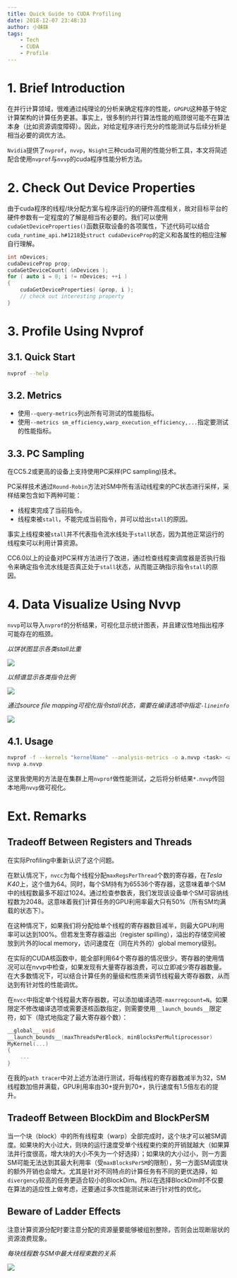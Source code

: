 ```yaml
---
title: Quick Guide to CUDA Profiling
date: 2018-12-07 23:48:33
author: 小妹妹
tags: 
    - Tech
    - CUDA
    - Profile
---
```


# 1. Brief Introduction

在并行计算领域，很难通过纯理论的分析来确定程序的性能，`GPGPU`这种基于特定计算架构的计算任务更甚。事实上，很多制约并行算法性能的瓶颈很可能不在算法本身（比如资源调度障碍）。因此，对给定程序进行充分的性能测试与后续分析是相当必要的调优方法。

`Nvidia`提供了`nvprof`，`nvvp`，`Nsight`三种cuda可用的性能分析工具，本文将简述配合使用`nvprof`与`nvvp`的cuda程序性能分析方法。

# 2. Check Out Device Properties

由于cuda程序的线程/块分配方案与程序运行的的硬件高度相关，故对目标平台的硬件参数有一定程度的了解是相当有必要的。我们可以使用`cudaGetDeviceProperties()`函数获取设备的各项属性，下述代码可以结合`cuda_runtime_api.h#1218`处`struct cudaDeviceProp`的定义和各属性的相应注解自行理解。

```cpp
int nDevices;
cudaDeviceProp prop;
cudaGetDeviceCount( &nDevices );
for ( auto i = 0; i != nDevices; ++i )
{
	cudaGetDeviceProperties( &prop, i );
	// check out interesting property
}
```

# 3. Profile Using Nvprof

## 3.1. Quick Start

```bash
nvprof --help
```

## 3.2. Metrics

* 使用`--query-metrics`列出所有可测试的性能指标。
* 使用`--metrics sm_efficiency,warp_execution_efficiency,...`指定要测试的性能指标。

## 3.3. PC Sampling

在CC5.2或更高的设备上支持使用PC采样(PC sampling)技术。

PC采样技术通过`Round-Robin`方法对SM中所有活动线程束的PC状态进行采样，采样结果包含如下两种可能：

* 线程束完成了当前指令。
* 线程束被`stall`，不能完成当前指令，并可以给出`stall`的原因。

事实上线程束被`stall`并不代表指令流水线处于`stall`状态，因为其他正常运行的线程束可以利用计算资源。

CC6.0以上的设备对PC采样方法进行了改进，通过检查线程束调度器是否执行指令来确定指令流水线是否真正处于`stall`状态，从而能正确指示指令`stall`的原因。

# 4. Data Visualize Using Nvvp

`nvvp`可以导入`nvprof`的分析结果，可视化显示统计图表，并且建议性地指出程序可能存在的瓶颈。

*以饼状图显示各类stall比重*

<img src="a.jpg" />

*以频谱显示各类指令比例*

<img src="b.jpg" />

*通过source file mapping可视化指令stall状态，需要在编译选项中指定`-lineinfo`*

<img src="d.jpg" />

## 4.1. Usage

```bash
nvprof -f --kernels "kernelName" --analysis-metrics -o a.nvvp <task> <args>
nvvp a.nvvp
```

这里我使用的方法是在集群上用`nvprof`做性能测试，之后将分析结果`*.nvvp`传回本地用`nvvp`做可视化。

# Ext. Remarks

## Tradeoff Between Registers and Threads

在实际Profiling中重新认识了这个问题。

在默认情况下，`nvcc`为每个线程分配`maxRegsPerThread`个数的寄存器，在*Tesla K40*上，这个值为64。同时，每个SM持有为65536个寄存器，这意味着单个SM中的线程数最多不超过1024。通过检查参数表，我们发现该设备单个SM可容纳线程数为2048。这意味着我们计算任务的GPU利用率最大只有50%（所有SM均满载的状态下）。

在这种情况下，如果我们将分配给单个线程的寄存器数目减半，则最大GPU利用率可以达到100%。但若发生寄存器溢出（register spilling），溢出的存储空间被放到片外的local memory，访问速度在（同在片外的）global memory级别。

在实际的CUDA核函数中，能全部利用64个寄存器的情况很少。寄存器的使用情况可以在nvvp中检查，如果发现有大量寄存器浪费，可以立即减少寄存器数量。在大多数情况下，可以结合计算任务的量级和性质来调节线程最大寄存器数，从而达到有针对性的性能调优。

在`nvcc`中指定单个线程最大寄存器数，可以添加编译选项`-maxrregcount=N`。如果限定不修改编译选项或需要逐核函数指定，则需要使用`__launch_bounds__`限定符，如下（隐式地指定了最大寄存器个数）：

```cpp
__global__ void
__launch_bounds__(maxThreadsPerBlock, minBlocksPerMultiprocessor)
MyKernel(...)
{
    ...
}
```

在我的`path tracer`中对上述方法进行测试，将每线程的寄存器数减半为32，SM线程数加倍并满载，GPU利用率由30+提升到70+，执行速度有1.5倍左右的提升。

## Tradeoff Between BlockDim and BlockPerSM

当一个块（block）中的所有线程束（warp）全部完成时，这个块才可以被SM调度。如果块的大小过大，则块的运行速度受单个线程束约束的开销就越大（如果算法并行度很高，增大块的大小不失为一个好选择）；如果块的大小过小，则一方面SM可能无法达到其最大利用率（受`maxBlocksPerSM`的限制），另一方面SM调度块的额外开销也会增大。尤其是针对不同特点的计算任务有不同的更优选择，如`divergency`较高的任务更适合较小的BlockDim。所以在选择BlockDim时不仅要在算法的适应性上做考虑，还要通过多次性能测试来进行针对性的优化。

## Beware of Ladder Effects

注意计算资源分配时要注意分配的资源量要能够被组别整除，否则会出现断层状的资源浪费现象。

*每块线程数与SM中最大线程束数的关系*

<img src="c.jpg" />
